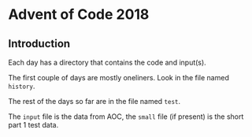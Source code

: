 # Advent of Code 2018

## Introduction

Each day has a directory that contains the code and input(s).

The first couple of days are mostly oneliners.  Look in the file named `history`.

The rest of the days so far are in the file named `test`.

The `input` file is the data from AOC, the `small` file (if present) is the short part 1 test data.
